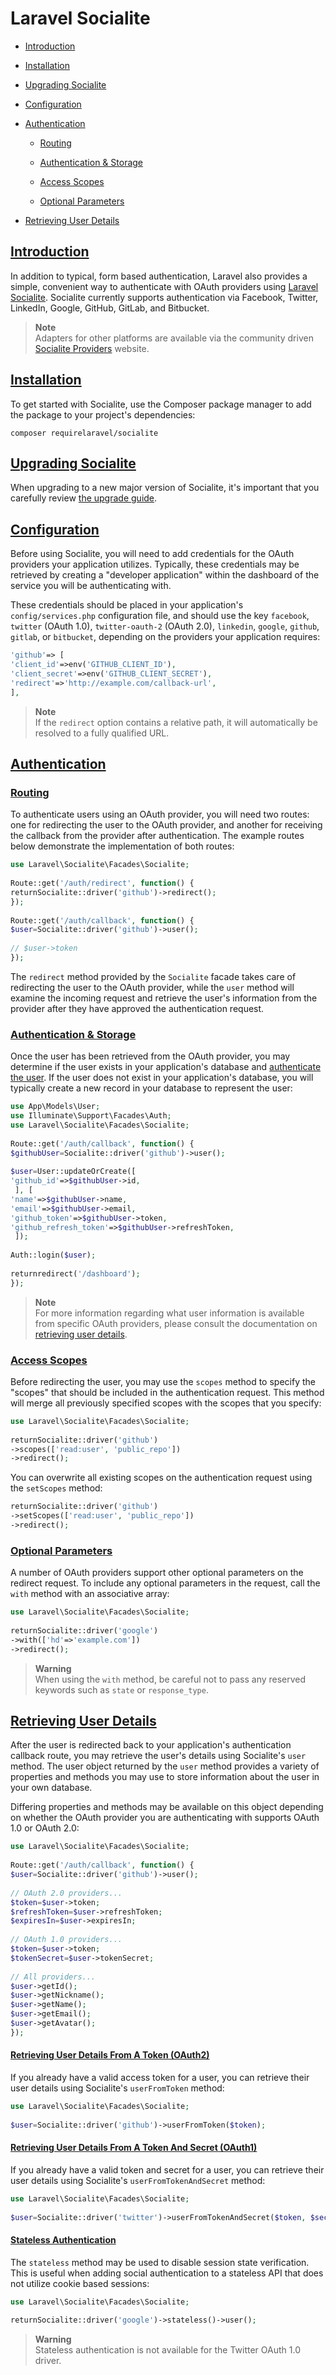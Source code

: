 # Laravel Socialite
- [Introduction](#introduction)
- [Installation](#installation)
- [Upgrading Socialite](#upgrading-socialite)
- [Configuration](#configuration)
- [Authentication](#authentication)
    - [Routing](#routing)

    - [Authentication & Storage](#authentication-and-storage)

    - [Access Scopes](#access-scopes)

    - [Optional Parameters](#optional-parameters)


- [Retrieving User Details](#retrieving-user-details)

## [Introduction](#introduction)
In addition to typical, form based authentication, Laravel also provides a simple, convenient way to authenticate with OAuth providers using [Laravel Socialite](https://github.com/laravel/socialite). Socialite currently supports authentication via Facebook, Twitter, LinkedIn, Google, GitHub, GitLab, and Bitbucket.

> **Note**  
>  Adapters for other platforms are available via the community driven [Socialite Providers](https://socialiteproviders.com/) website.

## [Installation](#installation)
To get started with Socialite, use the Composer package manager to add the package to your project's dependencies:

```shell	
composer requirelaravel/socialite
```
## [Upgrading Socialite](#upgrading-socialite)
When upgrading to a new major version of Socialite, it's important that you carefully review [the upgrade guide](https://github.com/laravel/socialite/blob/master/UPGRADE.md).

## [Configuration](#configuration)
Before using Socialite, you will need to add credentials for the OAuth providers your application utilizes. Typically, these credentials may be retrieved by creating a "developer application" within the dashboard of the service you will be authenticating with.

These credentials should be placed in your application's `config/services.php` configuration file, and should use the key `facebook`, `twitter` (OAuth 1.0), `twitter-oauth-2` (OAuth 2.0), `linkedin`, `google`, `github`, `gitlab`, or `bitbucket`, depending on the providers your application requires:

```php	
'github'=> [
'client_id'=>env('GITHUB_CLIENT_ID'),
'client_secret'=>env('GITHUB_CLIENT_SECRET'),
'redirect'=>'http://example.com/callback-url',
],
```
> **Note**  
>  If the `redirect` option contains a relative path, it will automatically be resolved to a fully qualified URL.

## [Authentication](#authentication)
### [Routing](#routing)
To authenticate users using an OAuth provider, you will need two routes: one for redirecting the user to the OAuth provider, and another for receiving the callback from the provider after authentication. The example routes below demonstrate the implementation of both routes:

```php	
use Laravel\Socialite\Facades\Socialite;
 
Route::get('/auth/redirect', function() {
returnSocialite::driver('github')->redirect();
});
 
Route::get('/auth/callback', function() {
$user=Socialite::driver('github')->user();
 
// $user->token
});
```
The `redirect` method provided by the `Socialite` facade takes care of redirecting the user to the OAuth provider, while the `user` method will examine the incoming request and retrieve the user's information from the provider after they have approved the authentication request.

### [Authentication & Storage](#authentication-and-storage)
Once the user has been retrieved from the OAuth provider, you may determine if the user exists in your application's database and [authenticate the user](/docs/master/authentication#authenticate-a-user-instance). If the user does not exist in your application's database, you will typically create a new record in your database to represent the user:

```php	
use App\Models\User;
use Illuminate\Support\Facades\Auth;
use Laravel\Socialite\Facades\Socialite;
 
Route::get('/auth/callback', function() {
$githubUser=Socialite::driver('github')->user();
 
$user=User::updateOrCreate([
'github_id'=>$githubUser->id,
 ], [
'name'=>$githubUser->name,
'email'=>$githubUser->email,
'github_token'=>$githubUser->token,
'github_refresh_token'=>$githubUser->refreshToken,
 ]);
 
Auth::login($user);
 
returnredirect('/dashboard');
});
```
> **Note**  
>  For more information regarding what user information is available from specific OAuth providers, please consult the documentation on [retrieving user details](#retrieving-user-details).

### [Access Scopes](#access-scopes)
Before redirecting the user, you may use the `scopes` method to specify the "scopes" that should be included in the authentication request. This method will merge all previously specified scopes with the scopes that you specify:

```php	
use Laravel\Socialite\Facades\Socialite;
 
returnSocialite::driver('github')
->scopes(['read:user', 'public_repo'])
->redirect();
```
You can overwrite all existing scopes on the authentication request using the `setScopes` method:

```php	
returnSocialite::driver('github')
->setScopes(['read:user', 'public_repo'])
->redirect();
```
### [Optional Parameters](#optional-parameters)
A number of OAuth providers support other optional parameters on the redirect request. To include any optional parameters in the request, call the `with` method with an associative array:

```php	
use Laravel\Socialite\Facades\Socialite;
 
returnSocialite::driver('google')
->with(['hd'=>'example.com'])
->redirect();
```
> **Warning**  
>  When using the `with` method, be careful not to pass any reserved keywords such as `state` or `response_type`.

## [Retrieving User Details](#retrieving-user-details)
After the user is redirected back to your application's authentication callback route, you may retrieve the user's details using Socialite's `user` method. The user object returned by the `user` method provides a variety of properties and methods you may use to store information about the user in your own database.

Differing properties and methods may be available on this object depending on whether the OAuth provider you are authenticating with supports OAuth 1.0 or OAuth 2.0:

```php	
use Laravel\Socialite\Facades\Socialite;
 
Route::get('/auth/callback', function() {
$user=Socialite::driver('github')->user();
 
// OAuth 2.0 providers...
$token=$user->token;
$refreshToken=$user->refreshToken;
$expiresIn=$user->expiresIn;
 
// OAuth 1.0 providers...
$token=$user->token;
$tokenSecret=$user->tokenSecret;
 
// All providers...
$user->getId();
$user->getNickname();
$user->getName();
$user->getEmail();
$user->getAvatar();
});
```
#### [Retrieving User Details From A Token (OAuth2)](#retrieving-user-details-from-a-token-oauth2)
If you already have a valid access token for a user, you can retrieve their user details using Socialite's `userFromToken` method:

```php	
use Laravel\Socialite\Facades\Socialite;
 
$user=Socialite::driver('github')->userFromToken($token);
```
#### [Retrieving User Details From A Token And Secret (OAuth1)](#retrieving-user-details-from-a-token-and-secret-oauth1)
If you already have a valid token and secret for a user, you can retrieve their user details using Socialite's `userFromTokenAndSecret` method:

```php	
use Laravel\Socialite\Facades\Socialite;
 
$user=Socialite::driver('twitter')->userFromTokenAndSecret($token, $secret);
```
#### [Stateless Authentication](#stateless-authentication)
The `stateless` method may be used to disable session state verification. This is useful when adding social authentication to a stateless API that does not utilize cookie based sessions:

```php	
use Laravel\Socialite\Facades\Socialite;
 
returnSocialite::driver('google')->stateless()->user();
```
> **Warning**  
>  Stateless authentication is not available for the Twitter OAuth 1.0 driver.

